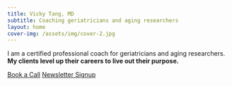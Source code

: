 ```yaml
---
title: Vicky Tang, MD
subtitle: Coaching geriatricians and aging researchers
layout: home
cover-img: /assets/img/cover-2.jpg
---
```


<div class="main-explain-area jumbotron">
  <p>
    I am a certified professional coach for geriatricians and aging researchers.
    <strong>My clients level up their careers to live out their purpose.</strong>
  </p>

  <div class="centered">
    <a class="btn btn-success btn-lg get-started-btn" href="https://calendly.com/victoriatang" target="_blank">Book a Call</a>
    <a class="btn btn-primary btn-lg get-started-btn" href="https://vickytangcoaching.substack.com" target="_blank">Newsletter Signup</a>
  </div>
</div>
